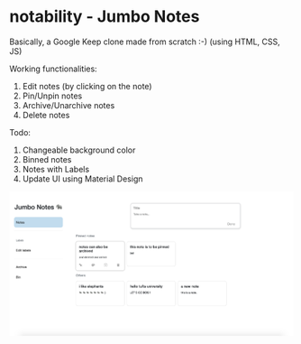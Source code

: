 # notability - Jumbo Notes

Basically, a Google Keep clone made from scratch :-)
(using HTML, CSS, JS)

Working functionalities:
1. Edit notes (by clicking on the note)
2. Pin/Unpin notes
3. Archive/Unarchive notes
4. Delete notes 

Todo:
1. Changeable background color
2. Binned notes
3. Notes with Labels
4. Update UI using Material Design 

![image](/images/jumbo-notes.png)
